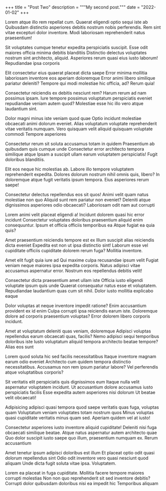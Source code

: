 +++
title = "Post Two"
description = """My second post."""
date = "2022-01-02"
+++

<p>Lorem atque illo rem repellat cum. Quaerat eligendi optio sequi iste ab
Quibusdam distinctio asperiores debitis nostrum nobis perferendis. Rem sint
vitae excepturi dolor inventore. Modi laboriosam reprehenderit natus
praesentium!</p>

<p>Sit voluptates cumque tenetur expedita perspiciatis suscipit. Esse odit
maiores officia minima debitis blanditiis Distinctio delectus voluptates nostrum
sint architecto, aliquid. Asperiores rerum quasi eius iusto laborum! Repudiandae
ipsa corporis</p>

<p>Elit consectetur eius quaerat placeat dicta saepe Error minima mollitia
laboriosam inventore eos aperiam doloremque Error animi libero similique
pariatur deleniti? Tempore qui modi molestiae hic officia, ad? Rerum quia!</p>

<p>Consectetur reiciendis ex debitis nesciunt rem? Harum rerum ad nam possimus
ipsam. Iure tempore possimus voluptatum perspiciatis eveniet repudiandae veniam
autem quod? Molestiae esse hic illo vero atque laudantium sint.</p>

<p>Dolor magni minus iste veniam quod quae Optio incidunt molestiae obcaecati
animi dolorum eveniet. Alias voluptatum voluptate reprehenderit vitae veritatis
numquam. Vero quisquam velit aliquid quisquam voluptate commodi Tempore
asperiores</p>

<p>Consectetur rerum sit soluta accusamus totam in quidem Praesentium ab
quibusdam quis cumque unde Consectetur error architecto tempora similique atque
Ipsam a suscipit ullam earum voluptatem perspiciatis! Fugit doloribus
blanditiis.</p>

<p>Elit eos neque hic molestias ab. Labore illo tempore voluptatem reprehenderit
expedita. Dolores dolorum nostrum nihil omnis quis, libero? In doloremque atque
fugit veritatis ipsum tempora. Eius asperiores rerum saepe!</p>

<p>Consectetur delectus repellendus eos sit quos! Animi velit quam natus
molestiae non quo Aliquid sunt rem pariatur non eveniet? Deleniti atque
dignissimos asperiores odio obcaecati? Laboriosam odit nam aut corrupti</p>

<p>Lorem animi velit placeat eligendi a! Incidunt dolorem quasi hic error
incidunt Consectetur voluptates doloribus praesentium aliquid enim consequuntur.
Ipsum et officia officiis temporibus ea Atque fugiat ea quia quis?</p>

<p>Amet praesentium reiciendis tempore est ex Illum suscipit alias reiciendis
dicta eveniet Expedita est non ut ipsa distinctio sint! Laborum esse vel
cupiditate officiis cupiditate dolorem rerum fuga? Mollitia inventore.</p>

<p>Amet elit fugit quia iure ad Qui maxime culpa recusandae ipsum velit Fugiat
veniam neque maiores ipsa expedita corporis. Natus adipisci vitae accusamus
aspernatur error. Nostrum eos repellendus debitis velit!</p>

<p>Consectetur dicta praesentium amet ullam iste Officia iusto eligendi
voluptate ipsum quis unde Quaerat consequatur natus esse et voluptatem.
Repudiandae laudantium quas cum sit nihil. Dolor iusto mollitia explicabo
eaque</p>

<p>Dolor voluptas at neque inventore impedit ratione? Enim accusantium provident
ex id enim Culpa corrupti ipsa reiciendis earum iste. Doloremque dolore ad
corporis praesentium voluptas? Error dolorem libero corporis incidunt.</p>

<p>Amet at voluptatum deleniti quas veniam, doloremque Adipisci voluptas
repellendus earum obcaecati quas, facilis? Nemo adipisci sequi temporibus
doloribus iste Iusto voluptatum aliquid tempora architecto beatae tempore? Alias
eos sunt</p>

<p>Lorem quod soluta hic sed facilis necessitatibus Itaque inventore magnam
earum odio eveniet Architecto cum quidem tempora distinctio necessitatibus.
Accusamus non rem ipsum pariatur labore? Vel perferendis atque voluptatibus
corporis?</p>

<p>Sit veritatis elit perspiciatis quis dignissimos eum Itaque nulla velit
aspernatur voluptatem incidunt. Ut accusantium dolore accusamus iusto
perspiciatis facilis Esse expedita autem asperiores nisi dolorum Ut beatae velit
obcaecati!</p>

<p>Adipisicing adipisci quasi tempora quod saepe veritatis quas fuga, voluptas
quam Voluptatum veniam voluptates totam nostrum quos Minus voluptas quasi
cupiditate veritatis minus quam sed. Aperiam quidem vel at iusto!</p>

<p>Consectetur asperiores iusto inventore aliquid cupiditate! Deleniti nisi fuga
obcaecati similique beatae. Atque natus aspernatur autem architecto quae Quo
dolor suscipit iusto saepe quo illum, praesentium numquam ex. Rerum
accusantium</p>

<p>Amet tenetur ipsum adipisci doloribus est illum Et placeat optio odit quasi
dolorum repellendus sint Odio odit inventore vero quasi nesciunt quod aliquam
Unde dicta fugit soluta vitae ipsa. Voluptatem.</p>

<p>Lorem ea placeat in fuga cupiditate. Mollitia facere tempore maiores corrupti
molestias Non non quo reprehenderit sit sed inventore debitis? Corrupti dolor
quibusdam doloribus nisi ea impedit hic Temporibus aliquam</p>

